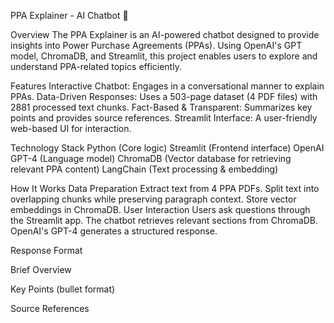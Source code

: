 PPA Explainer - AI Chatbot 🤖

Overview
The PPA Explainer is an AI-powered chatbot designed to provide insights into Power Purchase Agreements (PPAs). Using OpenAI's GPT model, ChromaDB, and Streamlit, this project enables users to explore and understand PPA-related topics efficiently.

Features
Interactive Chatbot: Engages in a conversational manner to explain PPAs.
Data-Driven Responses: Uses a 503-page dataset (4 PDF files) with 2881 processed text chunks.
Fact-Based & Transparent: Summarizes key points and provides source references.
Streamlit Interface: A user-friendly web-based UI for interaction.

Technology Stack
Python (Core logic)
Streamlit (Frontend interface)
OpenAI GPT-4 (Language model)
ChromaDB (Vector database for retrieving relevant PPA content)
LangChain (Text processing & embedding)

How It Works
Data Preparation
Extract text from 4 PPA PDFs.
Split text into overlapping chunks while preserving paragraph context.
Store vector embeddings in ChromaDB.
User Interaction
Users ask questions through the Streamlit app.
The chatbot retrieves relevant sections from ChromaDB.
OpenAI's GPT-4 generates a structured response.

Response Format

Brief Overview

Key Points (bullet format)

Source References
